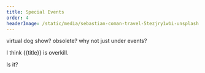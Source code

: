 ```yaml
---
title: Special Events
order: 4
headerImage: /static/media/sebastian-coman-travel-5tezjry1wbi-unsplash.jpg
---
```


virtual dog show?  obsolete?  why not just under events?

I think {{title}} is overkill.

Is it?
